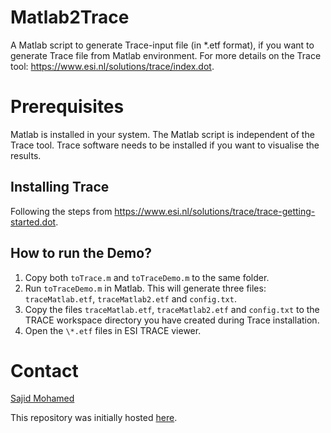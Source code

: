 # Matlab2Trace
A Matlab script to generate Trace-input file (in \*.etf format), if you want to generate Trace file from Matlab environment.
For more details on the Trace tool: 
https://www.esi.nl/solutions/trace/index.dot.

# Prerequisites
Matlab is installed in your system. The Matlab script is independent of the Trace tool.
Trace software needs to be installed if you want to visualise the results. 
## Installing Trace 
Following the steps from https://www.esi.nl/solutions/trace/trace-getting-started.dot.

## How to run the Demo?
1.	Copy both `toTrace.m` and `toTraceDemo.m` to the same folder.
2.	Run `toTraceDemo.m` in Matlab.
This will generate three files: `traceMatlab.etf`, `traceMatlab2.etf` and `config.txt`. 	
3.	Copy the files `traceMatlab.etf`, `traceMatlab2.etf` and `config.txt` to the TRACE workspace directory you have created during Trace installation.
4.	Open the `\*.etf` files in ESI TRACE viewer.

# Contact
[Sajid Mohamed](mailto:s.mohamed@tue.nl)

This repository was initially hosted [here](https://github.com/sajid-mohamed/Matlab2Trace).
